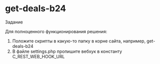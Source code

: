 # get-deals-b24
Задание

Для полноценного функционирования решения:
1. Положите скрипты в какую-то папку в корне сайта, например, get-deals-b24
2. В файле settings.php пропишите вебхук в константу C_REST_WEB_HOOK_URL
